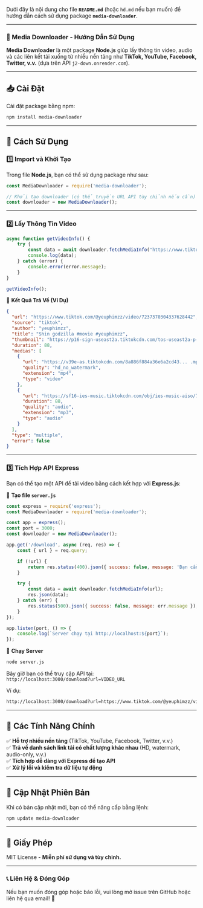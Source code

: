 Dưới đây là nội dung cho file **`README.md`** (hoặc `hd.md` nếu bạn muốn) để hướng dẫn cách sử dụng package **`media-downloader`**.  

---

### **📌 Media Downloader - Hướng Dẫn Sử Dụng**  

**Media Downloader** là một package **Node.js** giúp lấy thông tin video, audio và các liên kết tải xuống từ nhiều nền tảng như **TikTok, YouTube, Facebook, Twitter, v.v.** (dựa trên API `j2-down.onrender.com`).  

---

## **📥 Cài Đặt**
Cài đặt package bằng npm:  
```bash
npm install media-downloader
```

---

## **🚀 Cách Sử Dụng**
### **1️⃣ Import và Khởi Tạo**
Trong file **Node.js**, bạn có thể sử dụng package như sau:  

```javascript
const MediaDownloader = require('media-downloader');

// Khởi tạo downloader (có thể truyền URL API tùy chỉnh nếu cần)
const downloader = new MediaDownloader();
```

---

### **2️⃣ Lấy Thông Tin Video**
```javascript
async function getVideoInfo() {
    try {
        const data = await downloader.fetchMediaInfo("https://www.tiktok.com/@yeuphimzz/video/7237370304337628442");
        console.log(data);
    } catch (error) {
        console.error(error.message);
    }
}

getVideoInfo();
```
📌 **Kết Quả Trả Về (Ví Dụ)**
```json
{
  "url": "https://www.tiktok.com/@yeuphimzz/video/7237370304337628442",
  "source": "tiktok",
  "author": "yeuphimzz",
  "title": "Shin godzilla #movie #yeuphimzz",
  "thumbnail": "https://p16-sign-useast2a.tiktokcdn.com/tos-useast2a-p-0037-aiso/... .webp",
  "duration": 88,
  "medias": [
    {
      "url": "https://v39e-as.tiktokcdn.com/8a886f884a36e6a2cd43... .mp4",
      "quality": "hd_no_watermark",
      "extension": "mp4",
      "type": "video"
    },
    {
      "url": "https://sf16-ies-music.tiktokcdn.com/obj/ies-music-aiso/72373706... .mp3",
      "duration": 88,
      "quality": "audio",
      "extension": "mp3",
      "type": "audio"
    }
  ],
  "type": "multiple",
  "error": false
}
```

---

### **3️⃣ Tích Hợp API Express**
Bạn có thể tạo một API để tải video bằng cách kết hợp với **Express.js**:

📌 **Tạo file `server.js`**
```javascript
const express = require('express');
const MediaDownloader = require('media-downloader');

const app = express();
const port = 3000;
const downloader = new MediaDownloader();

app.get('/download', async (req, res) => {
    const { url } = req.query;

    if (!url) {
        return res.status(400).json({ success: false, message: 'Bạn cần nhập URL video!' });
    }

    try {
        const data = await downloader.fetchMediaInfo(url);
        res.json(data);
    } catch (err) {
        res.status(500).json({ success: false, message: err.message });
    }
});

app.listen(port, () => {
    console.log(`Server chạy tại http://localhost:${port}`);
});
```

📌 **Chạy Server**
```bash
node server.js
```
Bây giờ bạn có thể truy cập API tại:  
`http://localhost:3000/download?url=VIDEO_URL`

Ví dụ:  
```bash
http://localhost:3000/download?url=https://www.tiktok.com/@yeuphimzz/video/7237370304337628442
```

---

## **📌 Các Tính Năng Chính**
✅ **Hỗ trợ nhiều nền tảng** (TikTok, YouTube, Facebook, Twitter, v.v.)  
✅ **Trả về danh sách link tải có chất lượng khác nhau** (HD, watermark, audio-only, v.v.)  
✅ **Tích hợp dễ dàng với Express để tạo API**  
✅ **Xử lý lỗi và kiểm tra dữ liệu tự động**  

---

## **🔄 Cập Nhật Phiên Bản**
Khi có bản cập nhật mới, bạn có thể nâng cấp bằng lệnh:
```bash
npm update media-downloader
```

---

## **📜 Giấy Phép**
MIT License - **Miễn phí sử dụng và tùy chỉnh.**  

---

### **📞 Liên Hệ & Đóng Góp**
Nếu bạn muốn đóng góp hoặc báo lỗi, vui lòng mở issue trên GitHub hoặc liên hệ qua email! 🚀
